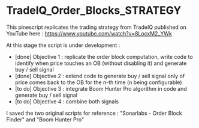 # TradeIQ_Order_Blocks_STRATEGY
 
This pinescript replicates the trading strategy from TradeIQ published on YouTube here : https://www.youtube.com/watch?v=8LocxM2_YWk

At this stage the script is under development :
- [done]	Objective 1 : replicate the order block computation, write code to identify when price touches an OB (without disabling it) and generate buy / sell signal
- [done]	Objective 2 : extend code to generate buy / sell signal only of price comes back to the OB for the n-th time (n being configurable)
- [to do]		Objective 3 : integrate Boom Hunter Pro algorithm in code and generate buy / sell signal
- [to do]		Objective 4 : combine both signals

I saved the two original scripts for reference : "Sonarlabs - Order Block Finder" and "Boom Hunter Pro"

